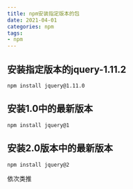 ```yaml
---
title: npm安装指定版本的包
date: 2021-04-01
categories: npm
tags: 
- npm
---
```

## 安装指定版本的jquery-1.11.2
```
npm install jquery@1.11.0
```
## 安装1.0中的最新版本
```
npm install jquery@1
```
## 安装2.0版本中的最新版本
```
npm install jquery@2
```
依次类推